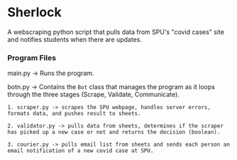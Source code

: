 # Sherlock
A webscraping python script that pulls data from SPU's "covid cases" site and notifies students when there are updates.

### Program Files
main.py -> Runs the program.

botn.py -> Contains the `Bot` class that manages the program as it loops through the three stages (Scrape, Validate, Communicate).

    1. scraper.py -> scrapes the SPU webpage, handles server errors, formats data, and pushes result to sheets.
    
    2. validator.py -> pulls data from sheets, determines if the scraper has picked up a new case or not and returns the decision (boolean).
    
    3. courier.py -> pulls email list from sheets and sends each person an email notification of a new covid case at SPU.
